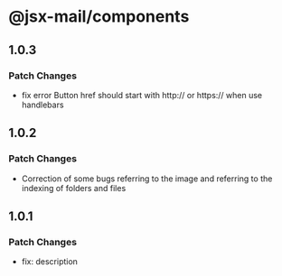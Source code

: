 # @jsx-mail/components

## 1.0.3

### Patch Changes

- fix error Button href should start with http:// or https:// when use handlebars

## 1.0.2

### Patch Changes

- Correction of some bugs referring to the image and referring to the indexing of folders and files

## 1.0.1

### Patch Changes

- fix: description
